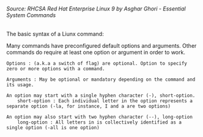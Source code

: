 ###### *Source:* RHCSA Red Hat Enterprise Linux 9 by Asghar Ghori - Essential System Commands

The basic syntax of a Liunx command: 

Many commands have preconfigured default options and arguments. Other commands do require at least one option or argument in order to work. 

    Options : (a.k.a a switch of flag) are optional. Option to specify zero or more options with a command.

    Arguments : May be optional or mandatory depending on the command and its usage. 

    An option may start with a single hyphen character (-), short-option.
        short-option : Each individual letter in the option represents a separate option (-la, for instance, I and a are two options)
    
    An option may also start with two hyphen character (--), long-option
        long-option : All letters in is collectively identified as a single option (-all is one option)
    

